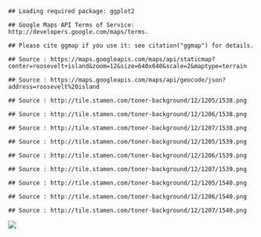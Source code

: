    ## Loading required package: ggplot2

    ## Google Maps API Terms of Service: http://developers.google.com/maps/terms.

    ## Please cite ggmap if you use it: see citation("ggmap") for details.

    ## Source : https://maps.googleapis.com/maps/api/staticmap?center=roosevelt+island&zoom=12&size=640x640&scale=2&maptype=terrain

    ## Source : https://maps.googleapis.com/maps/api/geocode/json?address=roosevelt%20island

    ## Source : http://tile.stamen.com/toner-background/12/1205/1538.png

    ## Source : http://tile.stamen.com/toner-background/12/1206/1538.png

    ## Source : http://tile.stamen.com/toner-background/12/1207/1538.png

    ## Source : http://tile.stamen.com/toner-background/12/1205/1539.png

    ## Source : http://tile.stamen.com/toner-background/12/1206/1539.png

    ## Source : http://tile.stamen.com/toner-background/12/1207/1539.png

    ## Source : http://tile.stamen.com/toner-background/12/1205/1540.png

    ## Source : http://tile.stamen.com/toner-background/12/1206/1540.png

    ## Source : http://tile.stamen.com/toner-background/12/1207/1540.png

![](citi_expanding_files/figure-markdown_strict/unnamed-chunk-2-1.png)

